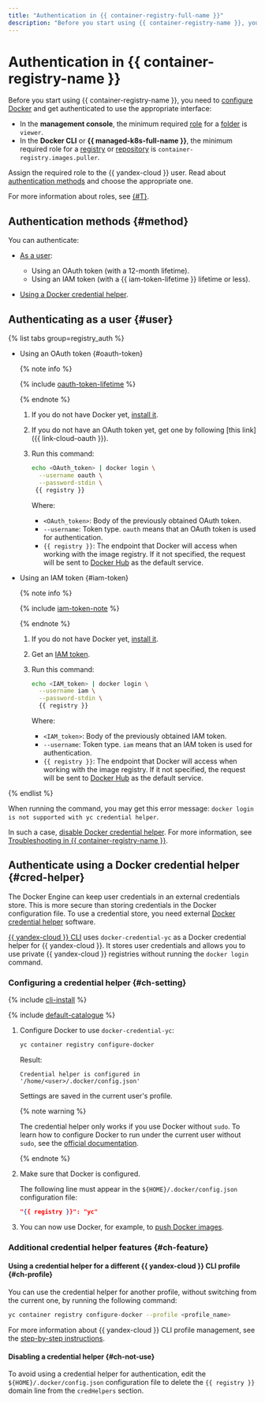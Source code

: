 ```yaml
---
title: "Authentication in {{ container-registry-full-name }}"
description: "Before you start using {{ container-registry-name }}, you need to get authenticated for the appropriate interface."
---
```


# Authentication in {{ container-registry-name }}

Before you start using {{ container-registry-name }}, you need to [configure Docker](./configure-docker.md) and get authenticated to use the appropriate interface:
* In the **management console**, the minimum required [role](../../iam/concepts/access-control/roles.md) for a [folder](../../resource-manager/concepts/resources-hierarchy.md#folder) is `viewer`.
* In the **Docker CLI** or **{{ managed-k8s-full-name }}**, the minimum required role for a [registry](../concepts/registry.md) or [repository](../concepts/repository.md) is `container-registry.images.puller`.

Assign the required role to the {{ yandex-cloud }} user. Read about [authentication methods](#method) and choose the appropriate one.

For more information about roles, see [{#T}](../security/index.md).


## Authentication methods {#method}

You can authenticate:

* [As a user](#user):
  * Using an OAuth token (with a 12-month lifetime).
  * Using an IAM token (with a {{ iam-token-lifetime }} lifetime or less).

* [Using a Docker credential helper](#cred-helper).

## Authenticating as a user {#user}

{% list tabs group=registry_auth %}

- Using an OAuth token {#oauth-token}

  {% note info %}

  {% include [oauth-token-lifetime](../../_includes/oauth-token-lifetime.md) %}

  {% endnote %}

  1. If you do not have Docker yet, [install it](./configure-docker.md).
  1. If you do not have an OAuth token yet, get one by following [this link]({{ link-cloud-oauth }}).
  1. Run this command:

     ```bash
     echo <OAuth_token> | docker login \
       --username oauth \
       --password-stdin \
      {{ registry }}
     ```

      Where:
      * `<OAuth_token>`: Body of the previously obtained OAuth token.
      * `--username`: Token type. `oauth` means that an OAuth token is used for authentication.
      * `{{ registry }}`: The endpoint that Docker will access when working with the image registry. If it not specified, the request will be sent to [Docker Hub](https://hub.docker.com) as the default service.

- Using an IAM token {#iam-token}

  {% note info %}

  {% include [iam-token-note](../../_includes/iam/iam-token-note.md) %}

  {% endnote %}

  1. If you do not have Docker yet, [install it](./configure-docker.md).
  1. Get an [IAM token](../../iam/operations/iam-token/create.md).
  1. Run this command:

      ```bash
      echo <IAM_token> | docker login \
        --username iam \
        --password-stdin \
        {{ registry }}
      ```

      Where:
      * `<IAM_token>`: Body of the previously obtained IAM token.
      * `--username`: Token type. `iam` means that an IAM token is used for authentication.
      * `{{ registry }}`: The endpoint that Docker will access when working with the image registry. If it not specified, the request will be sent to [Docker Hub](https://hub.docker.com) as the default service.

{% endlist %}

When running the command, you may get this error message: `docker login is not supported with yc credential helper`.

In such a case, [disable Docker credential helper](#ch-not-use). For more information, see [Troubleshooting in {{ container-registry-name }}](../error/index.md).

## Authenticate using a Docker credential helper {#cred-helper}

The Docker Engine can keep user credentials in an external credentials store. This is more secure than storing credentials in the Docker configuration file. To use a credential store, you need external [Docker credential helper](https://docs.docker.com/engine/reference/commandline/login/#credential-helpers) software.

[{{ yandex-cloud }} CLI](../../cli/quickstart.md) uses `docker-credential-yc` as a Docker credential helper for {{ yandex-cloud }}. It stores user credentials and allows you to use private {{ yandex-cloud }} registries without running the `docker login` command.

### Configuring a credential helper {#ch-setting}

{% include [cli-install](../../_includes/cli-install.md) %}

{% include [default-catalogue](../../_includes/default-catalogue.md) %}

1. Configure Docker to use `docker-credential-yc`:

   ```bash
   yc container registry configure-docker
   ```

   Result:

   ```text
   Credential helper is configured in '/home/<user>/.docker/config.json'
   ```

   Settings are saved in the current user's profile.

   {% note warning %}

   The credential helper only works if you use Docker without `sudo`. To learn how to configure Docker to run under the current user without `sudo`, see the [official documentation](https://docs.docker.com/engine/install/linux-postinstall/#manage-docker-as-a-non-root-user).

   {% endnote %}

1. Make sure that Docker is configured.

   The following line must appear in the `${HOME}/.docker/config.json` configuration file:

   ```json
   "{{ registry }}": "yc"
   ```

1. You can now use Docker, for example, to [push Docker images](../operations/docker-image/docker-image-push.md).

### Additional credential helper features {#ch-feature}

#### Using a credential helper for a different {{ yandex-cloud }} CLI profile {#ch-profile}

You can use the credential helper for another profile, without switching from the current one, by running the following command:

```bash
yc container registry configure-docker --profile <profile_name>
```

For more information about {{ yandex-cloud }} CLI profile management, see the [step-by-step instructions](../../cli/operations/index.md#profile).

#### Disabling a credential helper {#ch-not-use}

To avoid using a credential helper for authentication, edit the `${HOME}/.docker/config.json` configuration file to delete the `{{ registry }}` domain line from the `credHelpers` section.